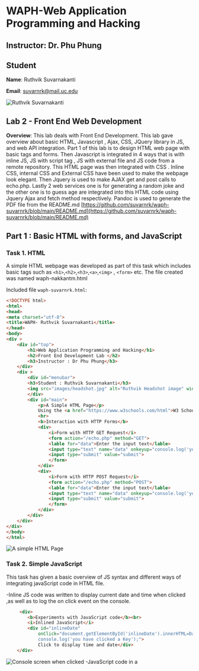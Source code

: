 
# WAPH-Web Application Programming and Hacking

## Instructor: Dr. Phu Phung

## Student

**Name**: Ruthvik Suvarnakanti

**Email**: suvarnrk@mail.uc.edu

![Ruthvik Suvarnakanti](images/headshot.jpg)

## Lab 2 - Front End Web Development

**Overview**: This lab deals with Front End Development. This lab gave overview about basic HTML, Javascript , Ajax, CSS, 
JQuery library in JS, and web API integration. Part 1 of this lab is to design  HTML web page with basic tags and forms. Then Javascript is integrated in 4 ways that is with inline JS, JS with script tag , JS with external file and JS code from a remote repository.
This HTML page was then integrated with CSS . Inline CSS, internal CSS and External CSS have been used to make the webpage look elegant. Then Jquery is used to make AJAX get and post calls to echo.php. Lastly 2 web services one is for generating a random joke and the other one is to guess age are integrated into this HTML code using Jquery Ajax and fetch method respectively.
Pandoc is used to generate the PDF file from the README.md
[https://github.com/suvarnrk/waph-suvarnrk/blob/main/README.md](https://github.com/suvarnrk/waph-suvarnrk/blob/main/README.md)

## Part 1 : Basic HTML with forms, and JavaScript

### Task 1. HTML

A simple HTML webpage was developed as part of this task which includes basic tags such as `<h1>`,`<h2>`,`<h3>`,`<a>`,`<img>` , `<form>` etc.
The file created was named waph-nakkantm.html

Included file `waph-suvarnrk.html`:
```HTML
<!DOCTYPE html>
<html>
<head>
<meta charset="utf-8">
<title>WAPH- Ruthvik Suvarnakanti</title>
</head>
<body>
<div >
	<div id="top">
		<h1>Web Application Programming and Hacking</h1>
		<h2>Front End Development Lab </h2>
		<h3>Instructor : Dr Phu Phung</h3>
	</div>
	<div >
		<div id="menubar">
		<h3>Student : Ruthvik Suvarnakanti</h3>
		<img src="images/headshot.jpg" alt="Ruthvik Headshot image" width="50">
		</div>
		<div id="main">
			<p>A Simple HTML Page</p>
			Using the <a href="https://www.w3schools.com/html">W3 Schools Template</a>
			<hr>
			<b>Interaction with HTTP Forms</b>
			<div>
				<i>Form with HTTP GET Request</i>
				<form action="/echo.php" method="GET">
				<lable for="data">Enter the input text</lable>
				<input type="text" name="data" onkeyup="console.log('you have clicked a Key')">
				<input type="submit" value="submit">
				</form>
			</div>
			<div>
				<i>Form with HTTP POST Request</i>
				<form action="/echo.php" method="POST">
				<lable for="data">Enter the input text</lable>
				<input type="text" name="data" onkeyup="console.log('you have clicked a Key')">
				<input type="submit" value="submit">
				</form>
			</div>
		</div>
	</div>
</div>		
</body>
</html>
```

![A simple HTML Page](images/task1v1.png)

### Task 2. Simple JavaScript

This task has given a basic overview of JS syntax and different ways of integrating javaScript code in HTML file.

-Inline JS code was written to display current date and time when clicked ,as well as to log the on click event on the console.
 
```HTML
 	 <div>
		<b>Experiments with JavaScript code</b><br>
		<i>Inlined JavaScript</i>
		<div id="inlineDate"
        	onClick="document.getElementById('inlineDate').innerHTML=Date();
        	console.log('you have clicked a Key');">
        	Click to display time and date</div>
	</div>
```
![Console screen when clicked](images/task1v2b.png)
-JavaScript code in a <script> tag to display a digital clock.
```HTML
  <script>
		function displayTime() {
			document.getElementById('digital-clock').innerHTML=" The current Time is : "+ Date();
		}
		setInterval(displayTime,500);
</script>
```
 
-JS code in JS file and and code in HTML page to show or hide email when clicked.
```JavaScript
	var visible = false;
	function showhideEmail(){
 	 if (visible){
   	 	document.getElementById('email').innerHTML=" Show my Email";
    		visible=false;
 		 }
	else{
    	var myEmail="<a href='mailto:nakkantm" +"@"+
                "mail.uc.edu'>nakkantm"+"@"+"mail.uc.edu</a>";
    	document.getElementById('email').innerHTML=myEmail;
    	visible= true;
  		}
	}
```

```HTML
	<div id="email" onclick="showOrHideEmail()">Display my Email</div>
	<script type="text/javascript" src="email.js"></script>
```

![Console screen when clicked](images/task1v2.png)

-Displaying an Analog clock with an external Javascript code and code in HTML page.
```HTML
<canvas id="analog-clock" width="150" height="150" style="background-color:#999"></canvas>
<script src="https://waph-uc.github.io/clock.js"></script>
<script type=text/javascript>
			var canvas=document.getElementById("analog-clock");
			var ctx=canvas.getContext("2d");
			var radius = canvas.height/2;
			ctx.translate(radius,radius);
			radius=radius*0.90;
			setInterval(drawClock,1000);
			function drawClock(){
				drawFace(ctx,radius);
				drawNumbers(ctx,radius);
				drawTime(ctx,radius);
				}
</script>
```
## Part II - Ajax, CSS, jQuery, and Web API integration

### Task 1: Ajax

HTML code is written to take the user input and make a GET call to echo.php using AJAX. The response recieved is then displayed within the div.
as it is a get call the input was sent as a path variable in the URL.
```HTML
	<div>
		<i>AJAX Requests</i><br>
		<lable for="data">Enter the input text</lable>
		<input type="text" name="data" id="data">
		<input type="submit" value="Ajax Echo" onclick="getEcho()">
		<div id="response"></div>
	</div>
	<script>
		function getEcho(){
			var input = document.getElementById("data").value;
			if(input.length==0){
			return ;
			}
			var xhttp = new XMLHttpRequest();
			xhttp.onreadystatechange = function(){
		//alert("readyState "+ this.readyState +", status "+this.status+", statusText= "+this.statusText);
			if(this.readyState==4 && this.status==200){
				console.log("Received data= "+xhttp.responseText);
				document.getElementById("response").innerHTML= xhttp.responseText;
			}
			}
			xhttp.open("GET", "echo.php?data="+input, true);
			xhttp.send();
			document.getElementById("data").value="";
			}
	</script>
```
The response for the Ajax call was analyezed in the inspect view. The request method was GET and the status code is 200OK and the input data was passed within the URL.
![Making an Ajax get call with Tulasiram as input](images/task2v1.png)
![Inpecting the response of Ajax call](images/task2v11.png)

### Task 2: CSS

**a)** Inline CSS
```HTML
<body style="background-color: powderblue;">
<h1 style="color: blue;">Web Application Programming and Hacking</h1>
```
![modifed webpage after adding inline CSS](images/task2v2-0.png)

**b)** Internal CSS.
```HTML
	<style>
		.button{
			background-color:#4CAF50;
			border:none;
			color:white;
			padding:5px;
			text-align:center;
			text-decoration:none;
			display:inline-block;
			font-size:12px;
			margin:4px2px;
			cursor:pointer;
		}
		.round{
			border-radius:8px;
		}
		#response{
			background-color:#ff9800;
		}
	<!-- HTML code -->
	</style>
	<input class="button round" type="submit" value="Ajax Echo" onclick="getEcho()">
	<input class="button round" type="submit" value="JQuery Ajax Echo" onclick="getJqueryAjax()">
	<input class="button round" type="submit" value="JQuery Ajax Echo Post" onclick="getJqueryAjaxPost()">
	<div id="response"></div>
```
**c)** External CSS from the remote repository provided in the lecture.[https://waph-uc.github.io/style1.css](https://waph-uc.github.io/style1.css).

```HTML
	<link rel="stylesheet" type="text/css" href="https://waph-uc.github.io/style1.css">
	<!-- HTML code -->
	<div class="container wrapper">
	<!-- HTML code -->
		<div class="wrapper">
	<!-- HTML code -->
		</div>
	</div>
```
![web page after adding internal CSS and external CSS](images/task2v2.png)

### Task 3: JQuery

JQuery library has been added to the HTML code. 
2 corresponding buttons i.e Jquery Ajax Get and Jquery Ajax Post have been added to make GET and POST calls respectively using Jquery to echo.php.
**i.** Ajax GET request to echo.php , the response is analyzed in the inpect view. The call was GET and status code was 200OK.

```HTML
	<!-- HTML code -->
	<input class="button round" type="submit" value="JQuery Ajax Echo" onclick="getJqueryAjax()">
	<!-- HTML code -->
	<script>
		function getJqueryAjax(){
			var input=$("#data").val();
				if(input.length==0)
					return;
			$.get("echo.php?data="+input,
				      function(result){
					      printResult(result);
						});
			$("#data").val("");
			}
		function printResult(result){
			$("#response").html(result);
			}
	</script>
```
![JQuery Ajax GET request to echo.php](images/task2v3-1.png)

**i.** Ajax POST request to echo.php , the response is analyzed in the inpect view. The call was POST and status code was 200OK.

```HTML
	<!-- HTML code -->
	<input class="button round" type="submit"
		value="JQuery Ajax Echo Post" onclick="getJqueryAjaxPost()">
	<!-- HTML code -->
	<script>
		function getJqueryAjaxPost(){
			var input=$("#data").val();
			if(input.length==0)
				return;
			$.post("echo.php",{data:input},function(result){
					printResult(result);
					});
			$("#data").val("");
			}
		function printResult(result){
			$("#response").html(result);
			}
	</script>
```
![JQuery Ajax POST request to echo.php](images/Task2v3-2.png)

### Task 4: WEB API Integration.

**i.** Using Ajax on [https://v2.jokeapi.dev/joke/Programming?type=single](https://v2.jokeapi.dev/joke/Programming?type=single)

JavaScript code using JQuery Ajax has been written to make a GET call to the above web service. The response was in JSON , this response was converted to string using JSON.stringify() method and displayed in the console.
out of this response the joke was filtered using result.joke , this service returns a random joke which is displayed when the webpage is loaded.
Refreshing the webpage gives random joke each time.
```HTML
	<!-- HTML code -->
	<script>
	$.get("https://v2.jokeapi.dev/joke/Programming?type=single",function(result){
				console.log("from joke API: "+ JSON.stringify(result));
				$("#response").html("Programming joke of the day: " +result.joke);
				});
	</script>
	<!-- HTML code -->
```
![Random Joke displayed when the page is loaded](images/task2v4-1a.png)
![Response of the webservice in inspect view](images/task2v4-1b.png)

**ii.** Using the `fetch` API  on [https://api.agify.io/?name=input](https://api.agify.io/?name=input)
fetch method in Javascript is used to make HTTP request to the above webservice. as it is an asynchronous call the function is defined with the async keyword and the await is used to synchronize the response. The HTTP request made is GET and the status code is 200OK.
```HTML
	<script>
	async function guessAge(name){
				const response= await fetch("https://api.agify.io/?name="+name);
				const result= await response.json();
				$("#response").html("Hello "+name+" ,your age should be "+result.age);
			}
	</script>
```
![HTTP request to api.agify.io](images/task2v4-2a.png)
![Response from api.agify.io](images/task2v4-2.png)

Below is the final webPage after completing all the tasks.
![Lab 2 waph-nakkantm.html](images/finalLab2.png)

Post this Labs/Lab2 folder was created to accomodate the project report and the changes were pushed. Pandoc tool was used to generate the project report from the README.md file


